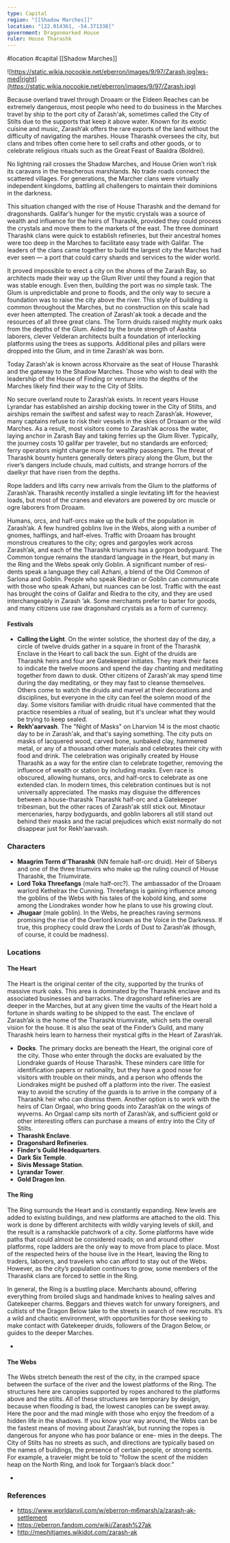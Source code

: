 ```yaml
---
type: Capital
region: "[[Shadow Marches]]"
location: "[22.014361, -54.371338]"
government: Dragonmarked House
ruler: House Tharashk
---
```

 #location #capital [[Shadow Marches]]

![https://static.wikia.nocookie.net/eberron/images/9/97/Zarash.jpg|ws-med|right](https://static.wikia.nocookie.net/eberron/images/9/97/Zarash.jpg)

Because overland travel through Droaam or the Eldeen Reaches can be extremely dangerous, most people who need to do business in the Marches travel by ship to the port city of Zarash'ak, sometimes called the City of Stilts due to the supports that keep it above water. Known for its exotic cuisine and music, Zarash‘ak offers the rare exports of the land without the difficulty of navigating the marshes. House Tharashk oversees the city, but clans and tribes often come here to sell crafts and other goods, or to celebrate religious rituals such as the Great Feast of Baaldra (Boldrei).

No lightning rail crosses the Shadow Marches, and House Orien won’t risk its caravans in the treacherous marshlands. No trade roads connect the scattered villages. For generations, the Marcher clans were virtually independent kingdoms, battling all challengers to maintain their dominions in the darkness.
 
This situation changed with the rise of House Tharashk and the demand for dragonshards. Galifar’s hunger for the mystic crystals was a source of wealth and influence for the heirs of Tharashk, provided they could process the crystals and move them to the markets of the east. The three dominant Tharashk clans were quick to establish refineries, but their ancestral homes were too deep in the Marches to facilitate easy trade with Galifar. The leaders of the clans came together to build the largest city the Marches had ever seen — a port that could carry shards and services to the wider world.
 
It proved impossible to erect a city on the shores of the Zarash Bay, so architects made their way up the Glum River until they found a region that was stable enough. Even then, building the port was no simple task. The Glum is unpredictable and prone to floods, and the only way to secure a foundation was to raise the city above the river. This style of building is common throughout the Marches, but no construction on this scale had ever heen attempted. The creation of Zarash'ak took a decade and the resources of all three great clans. The Torrn druids raised mighty murk oaks from the depths of the Glum. Aided by the brute strength of Aashta laborers, clever Velderan architects built a foundation of interlocking platforms using the trees as supports. Additional piles and pillars were dropped into the Glum, and in time Zarash'ak was born.
 
Today Zarash'ak is known across Khorvaire as the seat of House Tharashk and the gateway to the Shadow Marches. Those who wish to deal with the leadership of the House of Finding or venture into the depths of the Marches likely find their way to the City of Stilts.

No secure overland route to Zarash’ak exists. In recent years House Lyrandar has established an airship docking tower in the City of Stilts, and airships remain the swiftest and safest way to reach Zarash’ak. However, many captains refuse to risk their vessels in the skies of Droaam or the wild Marches. As a result, most visitors come to Zarash’ak across the water, laying anchor in Zarash Bay and taking ferries up the Glum River. Typically, the journey costs 10 galifar per traveler, but no standards are enforced; ferry operators might charge more for wealthy passengers. The threat of Tharashk bounty hunters generally deters piracy along the Glum, but the river’s dangers include chuuls, mad cultists, and strange horrors of the daelkyr that have risen from the depths.

Rope ladders and lifts carry new arrivals from the Glum to the platforms of Zarash’ak. Tharashk recently installed a single levitating lift for the heaviest loads, but most of the cranes and elevators are powered by orc muscle or ogre laborers from Droaam.

Humans, orcs, and half-orcs make up the bulk of the population in Zarash’ak. A few hundred goblins live in the Webs, along with a number of gnomes, halflings, and half-elves. Traffic with Droaam has brought monstrous creatures to the city; ogres and gargoyles work across Zarash’ak, and each of the Tharashk triumvirs has a gorgon bodyguard. The Common tongue remains the standard language in the Heart, but many in the Ring and the Webs speak only Goblin. A significant number of resi- dents speak a language they call Azhani, a blend of the Old Common of Sarlona and Goblin. People who speak Riedran or Goblin can communicate with those who speak Azhani, but nuances can be lost. Traffic with the east has brought the coins of Galifar and Riedra to the city, and they are used interchangeably in Zarash ’ak. Some merchants prefer to barter for goods, and many citizens use raw dragonshard crystals as a form of currency.

#### Festivals

- **Calling the Light**. On the winter solstice, the shortest day of the day, a circle of twelve druids gather in a square in front of the Tharashk Enclave in the Heart to call back the sun. Eight of the druids are Tharashk heirs and four are Gatekeeper initiates. They mark their faces to indicate the twelve moons and spend the day chanting and meditating together from dawn to dusk. Other citizens of Zarash'ak may spend time during the day meditating, or they may fast to cleanse themselves. Others come to watch the druids and marvel at their decorations and disciplines, but everyone in the city can feel the solemn mood of the day. Some visitors familiar with druidic ritual have commented that the practice resembles a ritual of sealing, but it's unclear what they would be trying to keep sealed.
- **Rekh'aarvash**. The "Night of Masks" on Lharvion 14 is the most chaotic day to be in Zarash'ak, and that's saying something. The city puts on masks of lacquered wood, carved bone, sunbaked clay, hammered metal, or any of a thousand other materials and celebrates their city with food and drink. The celebration was originally created by House Tharashk as a way for the entire clan to celebrate together, removing the influence of wealth or station by including masks. Even race is obscured, allowing humans, orcs, and half-orcs to celebrate as one extended clan. In modern times, this celebration continues but is not universally appreciated. The masks may disguise the differences between a house-tharashk Tharashk half-orc and a Gatekeeper tribesman, but the other races of Zarash'ak still stick out. Minotaur mercenaries, harpy bodyguards, and goblin laborers all still stand out behind their masks and the racial prejudices which exist normally do not disappear just for Rekh'aarvash.

### Characters

- **Maagrim Torrn d'Tharashk** (NN female half-orc druid). Heir of Siberys and one of the three triumvirs who make up the ruling council of House Tharashk, the Triumvirate.
- **Lord Toka Threefangs** (male half-orc?). The ambassador of the Droaam warlord Kethelrax the Cunning. Threefangs is gaining influence among the goblins of the Webs with his tales of the kobold king, and some among the Liondrakes wonder how he plans to use his growing clout.
- **Jhugaar** (male goblin). In the Webs, he preaches raving sermons promising the rise of the Overlord known as the Voice in the Darkness. If true, this prophecy could draw the Lords of Dust to Zarash’ak (though, of course, it could be madness).

### Locations

#### The Heart
The Heart is the original center of the city, supported by the trunks of massive murk oaks. This area is dominated by the Tharashk enclave and its associated businesses and barracks. The dragonshard refineries are deeper in the Marches, but at any given time the vaults of the Heart hold a fortune in shards waiting to be shipped to the east. The enclave of Zarash’ak is the home of the Tharashk triumvirate, which sets the overall vision for the house. It is also the seat of the Finder’s Guild, and many Tharashk heirs learn to harness their mystical gifts in the Heart of Zarash’ak.

- **Docks**. The primary docks are beneath the Heart, the original core of the city. Those who enter through the docks are evaluated by the Liondrake guards of House Tharashk. These minders care little for identification papers or nationality, but they have a good nose for visitors with trouble on their minds, and a person who offends the Liondrakes might be pushed off a platform into the river. The easiest way to avoid the scrutiny of the guards is to arrive in the company of a Tharashk heir who can dismiss them. Another option is to work with the heirs of Clan Orgaal, who bring goods into Zarash’ak on the wings of wyverns. An Orgaal camp sits north of Zarash’ak, and sufficient gold or other interesting offers can purchase a means of entry into the City of Stilts.
- **Tharashk Enclave**. 
- **Dragonshard Refineries**. 
- **Finder’s Guild Headquarters**. 
- **Dark Six Temple**.
- **Sivis Message Station**. 
- **Lyrandar Tower**. 
- **Gold Dragon Inn**. 

#### The Ring
The Ring surrounds the Heart and is constantly expanding. New levels are added to existing buildings, and new platforms are attached to the old. This work is done by different architects with wildly varying levels of skill, and the result is a ramshackle patchwork of a city. Some platforms have wide paths that could almost be considered roads; on and around other platforms, rope ladders are the only way to move from place to place. Most of the respected heirs of the house live in the Heart, leaving the Ring to traders, laborers, and travelers who can afford to stay out of the Webs. However, as the city’s population continues to grow, some members of the Tharashk clans are forced to settle in the Ring.
 
In general, the Ring is a bustling place. Merchants abound, offering everything from broiled slugs and handmade knives to healing salves and Gatekeeper charms. Beggars and thieves watch for unwary foreigners, and cultists of the Dragon Below take to the streets in search of new recruits. It’s a wild and chaotic environment, with opportunities for those seeking to make contact with Gatekeeper druids, followers of the Dragon Below, or guides to the deeper Marches.

- 

#### The Webs
The Webs stretch beneath the rest of the city, in the cramped space between the surface of the river and the lowest platforms of the Ring. The structures here are canopies supported by ropes anchored to the platforms above and the stilts. All of these structures are temporary by design, because when flooding is bad, the lowest canopies can be swept away. Here the poor and the mad mingle with those who enjoy the freedom of a hidden life in the shadows. If you know your way around, the Webs can be the fastest means of moving about Zarash’ak, but running the ropes is dangerous for anyone who has poor balance or ene- mies in the deeps. The City of Stilts has no streets as such, and directions are typically based on the names of buildings, the presence of certain people, or strong scents. For example, a traveler might be told to “follow the scent of the midden heap on the North Ring, and look for Torgaan’s black door.”

- 

### References

* https://www.worldanvil.com/w/eberron-m6marsh/a/zarash-ak-settlement
* https://eberron.fandom.com/wiki/Zarash%27ak
* http://mephitjames.wikidot.com/zarash-ak
